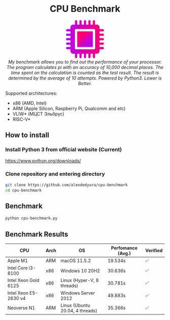 <h1 align="center">CPU Benchmark</h1>

<p align="center">
  <img src="assets/favicon/cpu.svg" alt="angular-logo" width="120px" height="120px"/>
  <br>
  <i>My benchmark allows you to find out the performance of your processor. The program calculates pi with an accuracy of 10,000 decimal places. The time spent on the calculation is counted as the test result. The result is determined by the average of 10 attempts. Powered by Python3. Lower is Better.</i>
  <br>
</p>

Supported architectures:
- x86 (AMD, Intel)
- ARM (Apple Silicon, Raspberry Pi, Qualcomm and etc)
- VLIW* (МЦСТ Эльбрус)
- RISC-V*

## How to install
### Install Python 3 from official website (Current)

https://www.python.org/downloads/

### Clone repository and entering directory
```bash
git clone https://github.com/alexdedyura/cpu-benchmark
cd cpu-benchmark
```

## Benchmark

```bash
python cpu-benchmark.py
```

## Benchmark Results
| CPU | Arch |  OS | Perfomance (Avg.) | Verified |
|--|--|--|--|--|
| Apple M1 | ARM | macOS 11.5.2 | 19.534s | ✅ |
| Intel Core i3-8100 | x86 | Windows 10 20H2 | 30.636s | ✅ |
| Intel Xeon Gold 6125 | x86 | Linux (Hyper-V, 8 threads) | 30.781s | ✅ |
| Intel Xeon E5-2630 v4 | x86 | Windows Server 2012 | 49.883s | ✅ |
| Neoverse N1 | ARM | Linux (Ubuntu 20.04, 4 threads) | 35.366s | ✅ |
